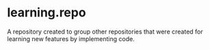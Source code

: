 # learning.repo
A repository created to group other repositories that were created for learning new features by implementing code.
